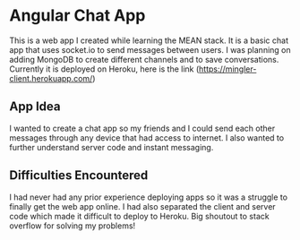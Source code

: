 # Angular Chat App
This is a web app I created while learning the MEAN stack. It is a basic chat app that uses socket.io to send messages between users. 
I was planning on adding MongoDB to create different channels and to save conversations. 
Currently it is deployed on Heroku, here is the link (https://mingler-client.herokuapp.com/)

## App Idea
I wanted to create a chat app so my friends and I could send each other messages through any device that had access to internet.
I also wanted to further understand server code and instant messaging.

## Difficulties Encountered
I had never had any prior experience deploying apps so it was a struggle to finally get the web app online.
I had also separated the client and server code which made it difficult to deploy to Heroku. 
Big shoutout to stack overflow for solving my problems!

